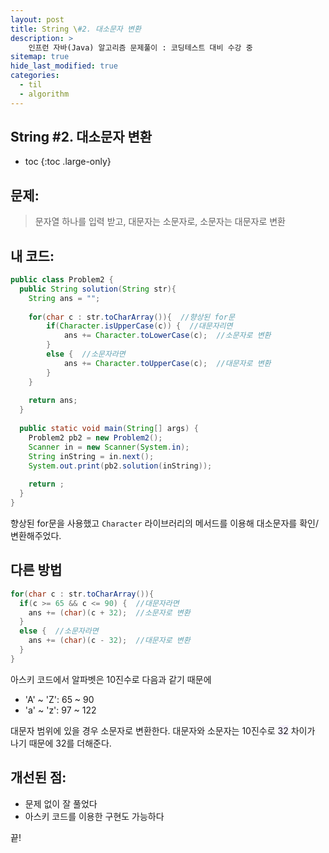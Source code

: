 ```yaml
---
layout: post
title: String \#2. 대소문자 변환
description: >
    인프런 자바(Java) 알고리즘 문제풀이 : 코딩테스트 대비 수강 중
sitemap: true
hide_last_modified: true
categories:
  - til
  - algorithm
---
```


## String \#2. 대소문자 변환

* toc
{:toc .large-only}

## 문제: 

>문자열 하나를 입력 받고, 대문자는 소문자로, 소문자는 대문자로 변환

## 내 코드:

```java
public class Problem2 {
  public String solution(String str){
    String ans = "";
    
    for(char c : str.toCharArray()){  //향상된 for문
    	if(Character.isUpperCase(c)) {  //대문자리면
    		ans += Character.toLowerCase(c);  //소문자로 변환
    	}
    	else {  //소문자라면
    		ans += Character.toUpperCase(c);  //대문자로 변환
    	}
    }
	    
	return ans;
  }
  
  public static void main(String[] args) {
    Problem2 pb2 = new Problem2();
    Scanner in = new Scanner(System.in);
    String inString = in.next();
    System.out.print(pb2.solution(inString));
      
    return ;
  }
}
```
향상된 for문을 사용했고 `Character` 라이브러리의 메서드를 이용해 대소문자를 확인/변환해주었다.

## 다른 방법

```java
for(char c : str.toCharArray()){
  if(c >= 65 && c <= 90) {  //대문자라면
    ans += (char)(c + 32);  //소문자로 변환
  }
  else {  //소문자라면
    ans += (char)(c - 32);  //대문자로 변환
  }
}
```
아스키 코드에서 알파벳은 10진수로 다음과 같기 때문에 

- 'A' ~ 'Z': 65 ~ 90
- 'a' ~ 'z': 97 ~ 122

대문자 범위에 있을 경우 소문자로 변환한다. 대문자와 소문자는 10진수로 <span style='background-color: #f5f0ff'>32</span> 차이가 나기 때문에 32를 더해준다.

## 개선된 점:
- 문제 없이 잘 풀었다
- 아스키 코드를 이용한 구현도 가능하다


끝!